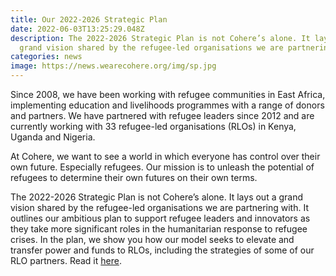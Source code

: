 ```yaml
---
title: Our 2022-2026 Strategic Plan
date: 2022-06-03T13:25:29.048Z
description: The 2022-2026 Strategic Plan is not Cohere’s alone. It lays out a
  grand vision shared by the refugee-led organisations we are partnering with.
categories: news
image: https://news.wearecohere.org/img/sp.jpg
---
```

Since 2008, we have been working with refugee communities in East Africa, implementing education and livelihoods programmes with a range of donors and partners. We have partnered with refugee leaders since 2012 and are currently working with 33 refugee-led organisations (RLOs) in Kenya, Uganda and Nigeria. 

At Cohere, we want to see a world in which everyone has control over their own future. Especially refugees. Our mission is to unleash the potential of refugees to determine their own futures on their own terms. 

The 2022-2026 Strategic Plan is not Cohere’s alone. It lays out a grand vision shared by the refugee-led organisations we are partnering with. It outlines our ambitious plan to support refugee leaders and innovators as they take more significant roles in the humanitarian response to refugee crises. In the plan, we show you how our model seeks to elevate and transfer power and funds to RLOs, including the strategies of some of our RLO partners. Read it [here](https://drive.google.com/file/d/1o-LK6fQMry3Jj3LlE6ISxMTeBpYVjgth/view?usp=sharing).